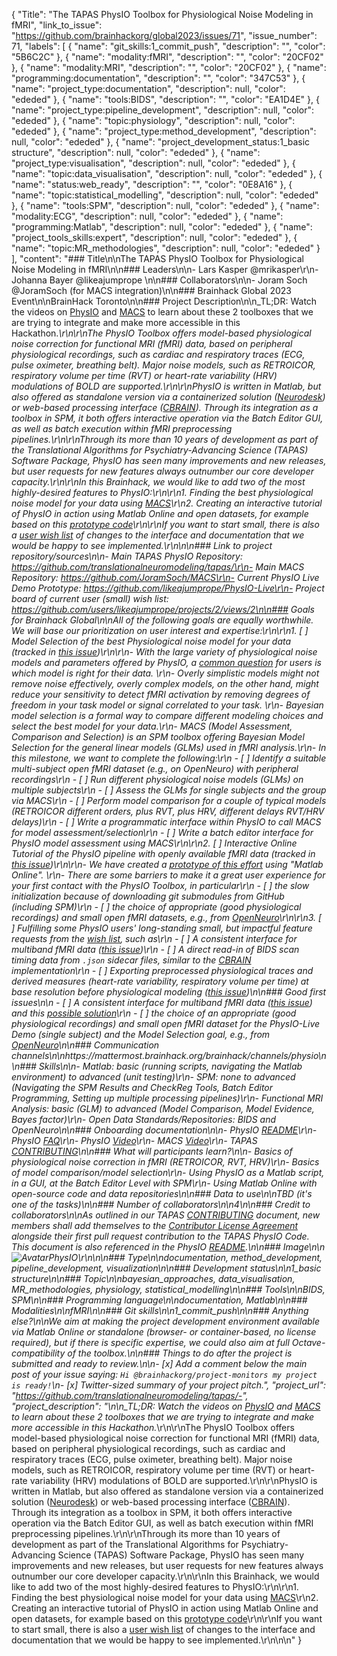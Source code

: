 {
  "Title": "The TAPAS PhysIO Toolbox for Physiological Noise Modeling in fMRI",
  "link_to_issue": "https://github.com/brainhackorg/global2023/issues/71",
  "issue_number": 71,
  "labels": [
    {
      "name": "git_skills:1_commit_push",
      "description": "",
      "color": "5B6C2C"
    },
    {
      "name": "modality:fMRI",
      "description": "",
      "color": "20CF02"
    },
    {
      "name": "modality:MRI",
      "description": "",
      "color": "20CF02"
    },
    {
      "name": "programming:documentation",
      "description": "",
      "color": "347C53"
    },
    {
      "name": "project_type:documentation",
      "description": null,
      "color": "ededed"
    },
    {
      "name": "tools:BIDS",
      "description": "",
      "color": "EA1D4E"
    },
    {
      "name": "project_type:pipeline_development",
      "description": null,
      "color": "ededed"
    },
    {
      "name": "topic:physiology",
      "description": null,
      "color": "ededed"
    },
    {
      "name": "project_type:method_development",
      "description": null,
      "color": "ededed"
    },
    {
      "name": "project_development_status:1_basic structure",
      "description": null,
      "color": "ededed"
    },
    {
      "name": "project_type:visualisation",
      "description": null,
      "color": "ededed"
    },
    {
      "name": "topic:data_visualisation",
      "description": null,
      "color": "ededed"
    },
    {
      "name": "status:web_ready",
      "description": "",
      "color": "0E8A16"
    },
    {
      "name": "topic:statistical_modelling",
      "description": null,
      "color": "ededed"
    },
    {
      "name": "tools:SPM",
      "description": null,
      "color": "ededed"
    },
    {
      "name": "modality:ECG",
      "description": null,
      "color": "ededed"
    },
    {
      "name": "programming:Matlab",
      "description": null,
      "color": "ededed"
    },
    {
      "name": "project_tools_skills:expert",
      "description": null,
      "color": "ededed"
    },
    {
      "name": "topic:MR_methodologies",
      "description": null,
      "color": "ededed"
    }
  ],
  "content": "### Title\n\nThe TAPAS PhysIO Toolbox for Physiological Noise Modeling in fMRI\n\n### Leaders\n\n- Lars Kasper @mrikasper\r\n- Johanna Bayer @likeajumprope \n\n### Collaborators\n\n- Joram Soch @JoramSoch (for MACS integration)\n\n### Brainhack Global 2023 Event\n\nBrainHack Toronto\n\n### Project Description\n\n_TL;DR: Watch the videos on [PhysIO](https://www.youtube.com/watch?v=rdsk2yhxEVM) and [MACS](https://www.youtube.com/watch?v=yuPiGfqVjCQ&t=6s) to learn about these 2 toolboxes that we are trying to integrate and make more accessible in this Hackathon._\r\n\r\nThe PhysIO Toolbox offers model-based physiological noise correction for functional MRI (fMRI) data, based on peripheral physiological recordings, such as cardiac and respiratory traces (ECG, pulse oximeter, breathing belt). Major noise models, such as RETROICOR, respiratory volume per time (RVT) or heart-rate variability (HRV) modulations of BOLD are supported.\r\n\r\nPhysIO is written in Matlab, but also offered as standalone version via a containerized solution ([Neurodesk](https://www.neurodesk.org/tutorials-examples/tutorials/functional_imaging/physio/)) or web-based processing interface ([CBRAIN](https://cbrain.ca/)). Through its integration as a toolbox in SPM, it both offers interactive operation via the Batch Editor GUI, as well as batch execution within fMRI preprocessing pipelines.\r\n\r\nThrough its more than 10 years of development as part of the Translational Algorithms for Psychiatry-Advancing Science (TAPAS) Software Package, PhysIO has seen many improvements and new releases, but user requests for new features always outnumber our core developer capacity.\r\n\r\nIn this Brainhack, we would like to add two of the most highly-desired features to PhysIO:\r\n\r\n1. Finding the best physiological noise model for your data using [MACS](https://github.com/JoramSoch/MACS)\r\n2. Creating an interactive tutorial of PhysIO in action using Matlab Online and open datasets, for example based on this [prototype code](https://github.com/likeajumprope/PhysIO-Live)\r\n\r\nIf you want to start small, there is also a [user wish list](https://github.com/users/likeajumprope/projects/2/views/2) of changes to the interface and documentation that we would be happy to see implemented.\r\n\n\n### Link to project repository/sources\n\n- Main TAPAS PhysIO Repository: https://github.com/translationalneuromodeling/tapas/\r\n- Main MACS Repository: https://github.com/JoramSoch/MACS\r\n- Current PhysIO Live Demo Prototype: https://github.com/likeajumprope/PhysIO-Live\r\n- Project board of current user (small) wish list: https://github.com/users/likeajumprope/projects/2/views/2\n\n### Goals for Brainhack Global\n\nAll of the following goals are equally worthwhile. We will base our prioritization on user interest and expertise:\r\n\r\n1. [ ] Model Selection of the best Physiological noise model for your data (tracked in [this issue](https://github.com/users/likeajumprope/projects/2/views/2?pane=issue&itemId=7286685))\r\n\r\n- With the large variety of physiological noise models and parameters offered by PhysIO, a [common question](https://gitlab.ethz.ch/physio/physio-doc/-/wikis/FAQ#17-which-models-do-i-have-to-include-in-my-physiological-regressor-matrix-and-which-number-of-regressors-model-order-delays-per-model) for users is which model is right for their data. \r\n- Overly simplistic models might not remove noise effectively, overly complex models, on the other hand, might reduce your sensitivity to detect fMRI activation by removing degrees of freedom in your task model or signal correlated to your task. \r\n- Bayesian model selection is a formal way to compare different modeling choices and select the best model for your data.\r\n- MACS (Model Assessment, Comparison and Selection) is an SPM toolbox offering Bayesian Model Selection for the general linear models (GLMs) used in fMRI analysis.\r\n- In this milestone, we want to complete the following:\r\n    - [ ] Identify a suitable multi-subject open fMRI dataset (e.g., on OpenNeuro) with peripheral recordings\r\n    - [ ] Run different physiological noise models (GLMs) on multiple subjects\r\n    - [ ] Assess the GLMs for single subjects and the group via MACS\r\n    - [ ] Perform model comparison for a couple of typical models (RETROICOR different orders, plus RVT, plus HRV, different delays RVT/HRV delays)\r\n    - [ ] Write a programmatic interface within PhysIO to call MACS for model assessment/selection\r\n    - [ ] Write a batch editor interface for PhysIO model assessment using MACS\r\n\r\n2. [ ] Interactive Online Tutorial of the PhysIO pipeline with openly available fMRI data (tracked in [this issue](https://github.com/users/likeajumprope/projects/2/views/2?pane=issue&itemId=7286753))\r\n\r\n- We have created a [prototype of this effort](https://github.com/likeajumprope/PhysIO-Live) using \"Matlab Online\". \r\n- There are some barriers to make it a great user experience for your first contact with the PhysIO Toolbox, in particular\r\n    - [ ] the slow initialization because of downloading git submodules from GitHub (including SPM)\r\n    - [ ] the choice of appropriate (good physiological recordings) and small open fMRI datasets, e.g., from [OpenNeuro](https://openneuro.org/search/modality/mri?query=%7B%22modality_selected%22%3A%22MRI%22%7D)\r\n\r\n3. [ ] Fulfilling some PhysIO users' long-standing small, but impactful feature requests from the [wish list](https://github.com/users/likeajumprope/projects/2/views/2), such as\r\n    - [ ] A consistent interface for multiband fMRI data ([this issue](https://github.com/users/likeajumprope/projects/2/views/2?pane=issue&itemId=7286640))\r\n    - [ ] A direct read-in of BIDS scan timing data from `.json` sidecar files, similar to the [CBRAIN](https://doi.org/10.3389/fninf.2023.1251023) implementation\r\n    - [ ] Exporting preprocessed physiological traces and derived measures (heart-rate variability, respiratory volume per time) at base resolution before physiological modeling ([this issue](https://github.com/users/likeajumprope/projects/2/views/2?pane=issue&itemId=7611107))\n\n### Good first issues\n\n - [ ] A consistent interface for multiband fMRI data ([this issue](https://github.com/users/likeajumprope/projects/2/views/2?pane=issue&itemId=7286640)) and this [possible solution](https://github.com/translationalneuromodeling/tapas/issues/236)\r\n - [ ]  the choice of an appropriate (good physiological recordings) and small open fMRI dataset for the PhysIO-Live Demo (single subject) and the Model Selection goal, e.g., from [OpenNeuro](https://openneuro.org/search/modality/mri?query=%7B%22modality_selected%22%3A%22MRI%22%7D)\n\n### Communication channels\n\nhttps://mattermost.brainhack.org/brainhack/channels/physio\n\n### Skills\n\n- Matlab: basic (running scripts, navigating the Matlab environment) to advanced (unit testing)\r\n- SPM: none to advanced (Navigating the SPM Results and CheckReg Tools, Batch Editor Programming, Setting up multiple processing pipelines)\r\n- Functional MRI Analysis: basic (GLM) to advanced (Model Comparison, Model Evidence, Bayes factor)\r\n- Open Data Standards/Repositories: BIDS and OpenNeuro\n\n### Onboarding documentation\n\n- PhysIO [README](https://github.com/translationalneuromodeling/tapas/tree/master/PhysIO#readme)\r\n- PhysIO [FAQ](https://gitlab.ethz.ch/physio/physio-doc/-/wikis/FAQ)\r\n- PhysIO [Video](https://www.youtube.com/watch?v=rdsk2yhxEVM)\r\n- MACS [Video](https://www.youtube.com/watch?v=yuPiGfqVjCQ&t=6s)\r\n- TAPAS [CONTRIBUTING](https://github.com/translationalneuromodeling/tapas/blob/master/CONTRIBUTING.md)\n\n### What will participants learn?\n\n- Basics of physiological noise correction in fMRI (RETROICOR, RVT, HRV)\r\n- Basics of model comparison/model selection\r\n- Using PhysIO as a Matlab script, in a GUI, at the Batch Editor Level with SPM\r\n- Using Matlab Online with open-source code and data repositories\n\n### Data to use\n\nTBD (it's one of the tasks)\n\n### Number of collaborators\n\n4\n\n### Credit to collaborators\n\nAs outlined in our TAPAS [CONTRIBUTING](https://github.com/translationalneuromodeling/tapas/blob/master/CONTRIBUTING.md) document, new members shall add themselves to the [Contributor License Agreement](https://github.com/translationalneuromodeling/tapas/blob/master/Contributor-License-Agreement.md) alongside their first pull request contribution to the TAPAS PhysIO Code. This document is also referenced in the PhysIO [README](https://github.com/translationalneuromodeling/tapas/tree/master/PhysIO#readme).\n\n### Image\n\n![AvatarPhysIO](https://github.com/brainhackorg/global2023/assets/13321311/27447c25-63cd-4ab2-9b4e-f14d8adb5b6d)\r\n\n\n### Type\n\ndocumentation, method_development, pipeline_development, visualization\n\n### Development status\n\n1_basic structure\n\n### Topic\n\nbayesian_approaches, data_visualisation, MR_methodologies, physiology, statistical_modelling\n\n### Tools\n\nBIDS, SPM\n\n### Programming language\n\ndocumentation, Matlab\n\n### Modalities\n\nfMRI\n\n### Git skills\n\n1_commit_push\n\n### Anything else?\n\nWe aim at making the project development environment available via Matlab Online or standalone (browser- or container-based, no license required), but if there is specific expertise, we could also aim at full Octave-compatibility of the toolbox.\n\n### Things to do after the project is submitted and ready to review.\n\n- [x] Add a comment below the main post of your issue saying: `Hi @brainhackorg/project-monitors my project is ready!`\n- [x] Twitter-sized summary of your project pitch.",
  "project_url": "https://github.com/translationalneuromodeling/tapas/-",
  "project_description": "\n\n_TL;DR: Watch the videos on [PhysIO](https://www.youtube.com/watch?v=rdsk2yhxEVM) and [MACS](https://www.youtube.com/watch?v=yuPiGfqVjCQ&t=6s) to learn about these 2 toolboxes that we are trying to integrate and make more accessible in this Hackathon._\r\n\r\nThe PhysIO Toolbox offers model-based physiological noise correction for functional MRI (fMRI) data, based on peripheral physiological recordings, such as cardiac and respiratory traces (ECG, pulse oximeter, breathing belt). Major noise models, such as RETROICOR, respiratory volume per time (RVT) or heart-rate variability (HRV) modulations of BOLD are supported.\r\n\r\nPhysIO is written in Matlab, but also offered as standalone version via a containerized solution ([Neurodesk](https://www.neurodesk.org/tutorials-examples/tutorials/functional_imaging/physio/)) or web-based processing interface ([CBRAIN](https://cbrain.ca/)). Through its integration as a toolbox in SPM, it both offers interactive operation via the Batch Editor GUI, as well as batch execution within fMRI preprocessing pipelines.\r\n\r\nThrough its more than 10 years of development as part of the Translational Algorithms for Psychiatry-Advancing Science (TAPAS) Software Package, PhysIO has seen many improvements and new releases, but user requests for new features always outnumber our core developer capacity.\r\n\r\nIn this Brainhack, we would like to add two of the most highly-desired features to PhysIO:\r\n\r\n1. Finding the best physiological noise model for your data using [MACS](https://github.com/JoramSoch/MACS)\r\n2. Creating an interactive tutorial of PhysIO in action using Matlab Online and open datasets, for example based on this [prototype code](https://github.com/likeajumprope/PhysIO-Live)\r\n\r\nIf you want to start small, there is also a [user wish list](https://github.com/users/likeajumprope/projects/2/views/2) of changes to the interface and documentation that we would be happy to see implemented.\r\n\n\n"
}